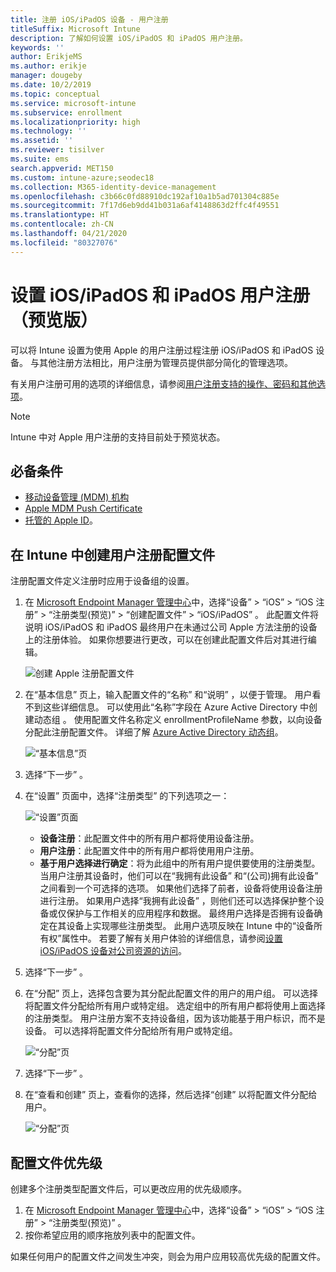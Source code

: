 ```yaml
---
title: 注册 iOS/iPadOS 设备 - 用户注册
titleSuffix: Microsoft Intune
description: 了解如何设置 iOS/iPadOS 和 iPadOS 用户注册。
keywords: ''
author: ErikjeMS
ms.author: erikje
manager: dougeby
ms.date: 10/2/2019
ms.topic: conceptual
ms.service: microsoft-intune
ms.subservice: enrollment
ms.localizationpriority: high
ms.technology: ''
ms.assetid: ''
ms.reviewer: tisilver
ms.suite: ems
search.appverid: MET150
ms.custom: intune-azure;seodec18
ms.collection: M365-identity-device-management
ms.openlocfilehash: c3b66c0fd88910dc192af10a1b5ad701304c885e
ms.sourcegitcommit: 7f17d6eb9dd41b031a6af4148863d2ffc4f49551
ms.translationtype: HT
ms.contentlocale: zh-CN
ms.lasthandoff: 04/21/2020
ms.locfileid: "80327076"
---
```

# <a name="set-up-iosipados-and-ipados-user-enrollment-preview"></a>设置 iOS/iPadOS 和 iPadOS 用户注册（预览版）

可以将 Intune 设置为使用 Apple 的用户注册过程注册 iOS/iPadOS 和 iPadOS 设备。 与其他注册方法相比，用户注册为管理员提供部分简化的管理选项。

有关用户注册可用的选项的详细信息，请参阅[用户注册支持的操作、密码和其他选项](ios-user-enrollment-supported-actions.md)。

> [!NOTE]
> Intune 中对 Apple 用户注册的支持目前处于预览状态。

## <a name="prerequisites"></a>必备条件
- [移动设备管理 (MDM) 机构](../fundamentals/mdm-authority-set.md)
- [Apple MDM Push Certificate](apple-mdm-push-certificate-get.md)
- [托管的 Apple ID](https://support.apple.com/guide/apple-business-manager/mdm1c9622977/web)。

## <a name="create-a-user-enrollment-profile-in-intune"></a>在 Intune 中创建用户注册配置文件

注册配置文件定义注册时应用于设备组的设置。 

1. 在 [Microsoft Endpoint Manager 管理中心](https://go.microsoft.com/fwlink/?linkid=2109431)中，选择“设备”   > “iOS”   > “iOS 注册”   > “注册类型(预览)”   > “创建配置文件”   > “iOS/iPadOS”  。 此配置文件将说明 iOS/iPadOS 和 iPadOS 最终用户在未通过公司 Apple 方法注册的设备上的注册体验。 如果你想要进行更改，可以在创建此配置文件后对其进行编辑。

    ![创建 Apple 注册配置文件](./media/ios-user-enrollment/create-profile.png)

2. 在“基本信息”  页上，输入配置文件的“名称”  和“说明”  ，以便于管理。 用户看不到这些详细信息。 可以使用此“名称”字段在 Azure Active Directory 中创建动态组  。 使用配置文件名称定义 enrollmentProfileName 参数，以向设备分配此注册配置文件。 详细了解 [Azure Active Directory 动态组](https://docs.microsoft.com/azure/active-directory/active-directory-groups-dynamic-membership-azure-portal#rules-for-devices)。

    ![“基本信息”页](./media/ios-user-enrollment/basics-page.png)

3. 选择“下一步”  。

4. 在“设置”  页面中，选择“注册类型”  的下列选项之一：

    ![“设置”页面](./media/ios-user-enrollment/settings-page.png)

    - **设备注册**：此配置文件中的所有用户都将使用设备注册。
    - **用户注册**：此配置文件中的所有用户都将使用用户注册。
    - **基于用户选择进行确定**：将为此组中的所有用户提供要使用的注册类型。 当用户注册其设备时，他们可以在“我拥有此设备”  和“(公司)拥有此设备”  之间看到一个可选择的选项。 如果他们选择了前者，设备将使用设备注册进行注册。 如果用户选择“我拥有此设备”  ，则他们还可以选择保护整个设备或仅保护与工作相关的应用程序和数据。 最终用户选择是否拥有设备确定在其设备上实现哪些注册类型。 此用户选项反映在 Intune 中的“设备所有权”属性中。 若要了解有关用户体验的详细信息，请参阅[设置 iOS/iPadOS 设备对公司资源的访问](https://docs.microsoft.com/mem/intune/user-help/enroll-your-device-in-intune-macos-cp)。
    
5. 选择“下一步”  。

6. 在“分配”  页上，选择包含要为其分配此配置文件的用户的用户组。 可以选择将配置文件分配给所有用户或特定组。 选定组中的所有用户都将使用上面选择的注册类型。 用户注册方案不支持设备组，因为该功能基于用户标识，而不是设备。 可以选择将配置文件分配给所有用户或特定组。

    ![“分配”页](./media/ios-user-enrollment/assignments-page.png)

7. 选择“下一步”  。

8. 在“查看和创建”  页上，查看你的选择，然后选择“创建”  以将配置文件分配给用户。

    ![“分配”页](./media/ios-user-enrollment/assignments-page.png)


## <a name="profile-priority"></a>配置文件优先级

创建多个注册类型配置文件后，可以更改应用的优先级顺序。

1. 在 [Microsoft Endpoint Manager 管理中心](https://go.microsoft.com/fwlink/?linkid=2109431)中，选择“设备”   > “iOS”   > “iOS 注册”   > “注册类型(预览)”  。
2. 按你希望应用的顺序拖放列表中的配置文件。

如果任何用户的配置文件之间发生冲突，则会为用户应用较高优先级的配置文件。


